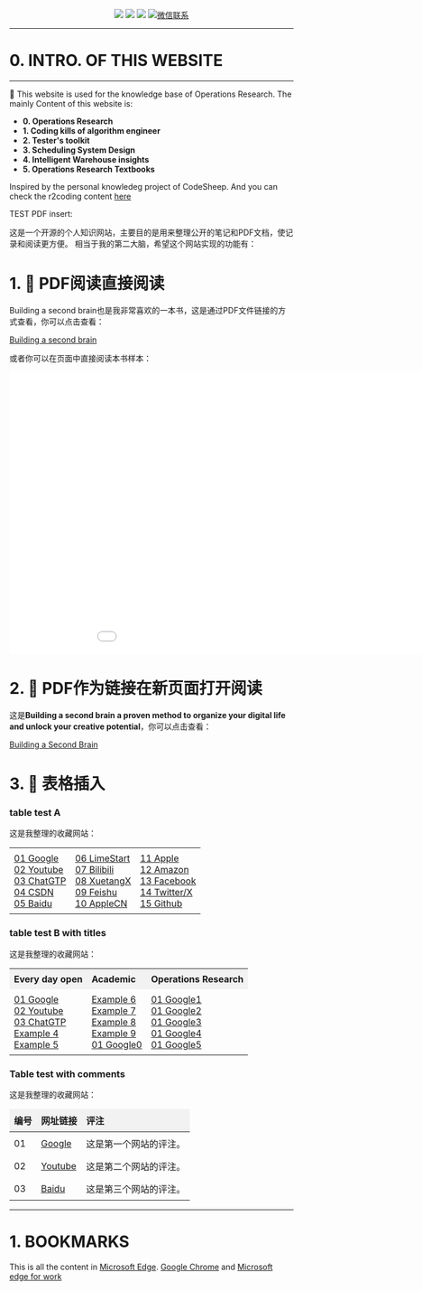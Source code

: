 
<!-- <p align="center">
    <a href="https://www.r2coding.com/" target="_blank">
        <img src="https://cdn.jsdelivr.net/gh/justacoder99/r2coding@master/img/r2coding_logo_index.15y992dieibg.png" width=""/>
    </a>
</p> -->
<!-- ![20240419-170121.jpg](https://s2.loli.net/2024/05/07/CqXjK9WdtsbEegv.jpg) -->

<p align="center">
  <a href="https://blog.csdn.net/weixin_43464653?type=blog" target="_blank"><img src="https://img.shields.io/badge/CSDN-熊猫鹏_梓潼-yellow"></a>
  <a href="https://www.linkedin.com/feed/?trk=guest_homepage-basic_nav-header-signin" target="_blank"><img src="https://img.shields.io/badge/LinkedIn-Wenpeng Li-blue.svg"></a>
  <a href="https://space.bilibili.com/13180854" target="_blank"><img src="https://img.shields.io/badge/bilibili-哔哩哔哩-critical"></a>
  <a href="" target="_blank">
    <img src="https://img.shields.io/badge/WeChat-dominicli316-green.svg" alt="微信联系">
  </a>
</p>

---
# **0. INTRO. OF THIS WEBSITE**
---

 🌟
  This website is used for the knowledge base of Operations Research. 
  The mainly Content of this website is:
  - **0. Operations Research**
  - **1. Coding kills of algorithm engineer**
  - **2. Tester's toolkit**
  - **3. Scheduling System Design**
  - **4. Intelligent Warehouse insights**
  - **5. Operations Research Textbooks**

  Inspired by the personal knowledeg project of CodeSheep. And you can check the r2coding content [here](./r2coding.md)


TEST PDF insert: 
<!-- <embed src="files/building-a-second-brain-a-proven-method-to-organize-your-digital-life-and-unlock-your-creative-potential-1982167386-9781982167387_compress.pdf" width="600" height="400" type="application/pdf"> -->


这是一个开源的个人知识网站，主要目的是用来整理公开的笔记和PDF文档，使记录和阅读更方便。
相当于我的第二大脑，希望这个网站实现的功能有：
# 1. 🔗 PDF阅读直接阅读

Building a second brain也是我非常喜欢的一本书，这是通过PDF文件链接的方式查看，你可以点击查看：

[Building a second brain](files/1.pdf)

或者你可以在页面中直接阅读本书样本：

<embed src="files/1.pdf" width="1000" height="500" type="application/pdf">


# 2. 📖 PDF作为链接在新页面打开阅读


这是**Building a second brain a proven method to organize your digital life and unlock your creative potential**，你可以点击查看：

<a href="files/1.pdf" target="_blank">Building a Second Brain</a>

# 3. 📑 表格插入

<style>
  .no-border-table {
    border-collapse: collapse;
    width: 100%;
  }

  .no-border-table td, .no-border-table th {
    border: none;
    padding: 8px;
    text-align: left;
  }
</style>

### table test A

这是我整理的收藏网站：

<table class="no-border-table">
  <tr>
    <td>
      <a href="https://google.com">01 Google</a><br>
      <a href="https://youtube.com">02 Youtube</a><br>
      <a href="https://https://chatgpt.com/c/24d617ae-a598-491c-9b14-929177f4ea08.com">03 ChatGTP</a><br>
      <a href="https://csdn.net">04 CSDN</a><br>
      <a href="https://baidu.com">05 Baidu</a>
    </td>
    <td>
      <a href="https://limestart.com">06 LimeStart</a><br>
      <a href="https://bilibili.com">07 Bilibili</a><br>
      <a href="https://xuetangx.com">08 XuetangX</a><br>
      <a href="https://feishu.com">09 Feishu</a><br>
      <a href="https://apple.com.cn">10 AppleCN</a>
    </td>
    <td>
      <a href="https://apple.com">11 Apple</a><br>
      <a href="https://amazon.com">12 Amazon</a><br>
      <a href="https://facebook.com">13 Facebook</a><br>
      <a href="https://X.com">14 Twitter/X</a><br>
      <a href="https://github.com">15 Github</a>
    </td>
  </tr>
</table>

<style>
  .no-border-table {
    border-collapse: collapse;
    width: 100%;
  }

  .no-border-table td, .no-border-table th {
    border: none;
    padding: 8px;
    text-align: left;
  }

  .no-border-table th {
    font-weight: bold;
    text-align: center;
    background-color: #f2f2f2; /* 可以自定义背景颜色 */
  }
</style>

### table test B with titles

这是我整理的收藏网站：

<table class="no-border-table">
  <tr>
    <th>Every day open</th>
    <th>Academic</th>
    <th>Operations Research</th>
  </tr>
  <tr>
    <td>
      <a href="https://google.com">01 Google</a><br>
      <a href="https://youtube.com">02 Youtube</a><br>
      <a href="https://https://chatgpt.com/c/24d617ae-a598-491c-9b14-929177f4ea08.com">03 ChatGTP</a><br>
      <a href="https://example4.com">Example 4</a><br>
      <a href="https://example5.com">Example 5</a>
    </td>
    <td>
      <a href="https://example6.com">Example 6</a><br>
      <a href="https://example7.com">Example 7</a><br>
      <a href="https://example8.com">Example 8</a><br>
      <a href="https://example9.com">Example 9</a><br>
      <a href="https://google0.com">01 Google0</a>
    </td>
    <td>
      <a href="https://google1.com">01 Google1</a><br>
      <a href="https://google2.com">01 Google2</a><br>
      <a href="https://google3.com">01 Google3</a><br>
      <a href="https://google4.com">01 Google4</a><br>
      <a href="https://google5.com">01 Google5</a>
    </td>
  </tr>
</table>


<style>
  .no-border-table {
    border-collapse: collapse;
    width: 100%;
  }

  .no-border-table td, .no-border-table th {
    border: none;
    padding: 8px;
    text-align: left;
  }

  .no-border-table th {
    font-weight: bold;
    text-align: left;
    background-color: #f2f2f2; /* 可选：设置表头背景颜色 */
  }
</style>

### Table test with comments

这是我整理的收藏网站：

<table class="no-border-table">
  <thead>
    <tr>
      <th>编号</th>
      <th>网址链接</th>
      <th>评注</th>
    </tr>
  </thead>
  <tbody>
    <tr>
      <td>01</td>
      <td><a href="https://google.com" target="_blank">Google</a></td>
      <td>这是第一个网站的评注。</td>
    </tr>
    <tr>
      <td>02</td>
      <td><a href="https://youtube.com" target="_blank">Youtube</a></td>
      <td>这是第二个网站的评注。</td>
    </tr>
    <tr>
      <td>03</td>
      <td><a href="https://baidu.com" target="_blank">Baidu</a></td>
      <td>这是第三个网站的评注。</td>
    </tr>
    <!-- 可以根据需要继续添加更多行 -->
  </tbody>
</table>










---
# **1. BOOKMARKS**
This is  all the content in [Microsoft Edge](./Bookmarks.md).
[Google Chrome](./Boomarks_chrome.md) and [Microsoft edge for work](./bookmarks_hr.md)